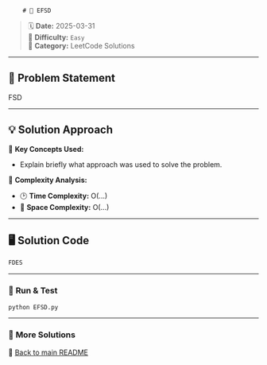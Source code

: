 
        # 🌟 EFSD

> 🗓 **Date:** 2025-03-31  
> 🎯 **Difficulty:** `Easy`  
> 📂 **Category:** LeetCode Solutions  

---

## 📖 Problem Statement  
FSD

---

## 💡 Solution Approach  
🔹 **Key Concepts Used:**  
- Explain briefly what approach was used to solve the problem.

🔹 **Complexity Analysis:**  
- 🕑 **Time Complexity:** O(...)  
- 💾 **Space Complexity:** O(...)  

---

## 🖥️ Solution Code  
```python
FDES
```

---

### 🚀 **Run & Test**  
```bash
python EFSD.py
```

---

### 🔗 **More Solutions**  
📌 [Back to main README](../../README.md)
